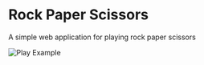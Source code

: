 # Rock Paper Scissors

A simple web application for playing rock paper scissors

![Play Example](app/play.gif)
